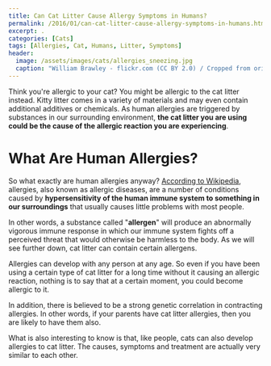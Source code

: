 ```yaml
---
title: Can Cat Litter Cause Allergy Symptoms in Humans?
permalink: /2016/01/can-cat-litter-cause-allergy-symptoms-in-humans.html
excerpt: .
categories: [Cats]
tags: [Allergies, Cat, Humans, Litter, Symptoms]
header:
  image: /assets/images/cats/allergies_sneezing.jpg
  caption: "William Brawley - flickr.com (CC BY 2.0) / Cropped from original"
---
```


Think you're allergic to your cat? You might be allergic to the cat litter instead. Kitty litter comes in a variety of materials and may even contain additional additives or chemicals. As human allergies are triggered by substances in our surrounding environment, **the cat litter you are using could be the cause of the allergic reaction you are experiencing**.

# What Are Human Allergies?

So what exactly are human allergies anyway? [According to Wikipedia](https://en.wikipedia.org/wiki/Allergy), allergies, also known as allergic diseases, are a number of conditions caused by **hypersensitivity of the human immune system to something in our surroundings** that usually causes little problems with most people.

In other words, a substance called "**allergen**" will produce an abnormally vigorous immune response in which our immune system fights off a perceived threat that would otherwise be harmless to the body. As we will see further down, cat litter can contain certain allergens.

Allergies can develop with any person at any age. So even if you have been using a certain type of cat litter for a long time without it causing an allergic reaction, nothing is to say that at a certain moment, you could become allergic to it.

In addition, there is believed to be a strong genetic correlation in contracting allergies. In other words, if your parents have cat litter allergies, then you are likely to have them also.

What is also interesting to know is that, like people, cats can also develop allergies to cat litter. The causes, symptoms and treatment are actually very similar to each other.

